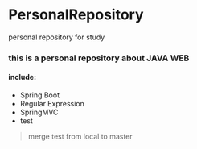 # PersonalRepository
personal repository for study

### this is a personal repository about JAVA WEB

#### include:
- Spring Boot
- Regular Expression
- SpringMVC
- test

> merge test from local to master
